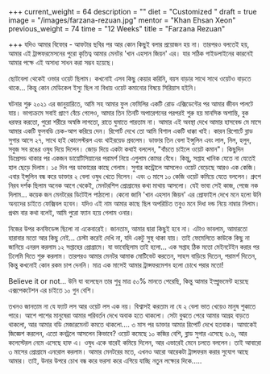 +++
current_weight = 64
description = ""
diet = "Customized "
draft = true
image = "/images/farzana-rezuan.jpg"
mentor = "Khan Ehsan Xeon"
previous_weight = 74
time = "12 Weeks"
title = "Farzana Rezuan"

+++
যদিও আমার বিফোর - আফটার ছবির পর আর কোন কিছুই বলার প্রয়োজন হয় না। তারপরও বলতেই হয়, আমার এই ট্রান্সফরমেসনের পুরো কৃতিত্ব আমার মেনটর 'খান এহসান জিয়ন' এর। যার সঠিক গাইডলাইনের কারনেই আমার পক্ষে এই অসাধ্য সাধন করা সম্ভব হয়েছে।

ছোটবেলা থেকেই ওভার ওয়েট ছিলাম। কখনোই এসব কিছু কেয়ার করিনি, বয়স বাড়ার সাথে সাথে ওয়েটও বাড়তে থাকে... কিন্তু কোন মেডিকেল ইস্যু ছিল না বিধায় ওয়েট কমানোর বিষয়ে সিরিয়াস হইনি।

ঘটনার শুরু ২০২১ এর জানুয়ারিতে, আমি সহ আমার ফুল ফেমিলির একটি রোড এক্সিডেন্টের পর আমার জীবন পালটে যায়। ভাগ্যক্রমে সবাই প্রাণে বেঁচে গেলেও, আমার তিন তিনটি অপারেশনের পরপরই শুরু হয় মানসিক অশান্তি, বুক ধরফর করতো, পুরো শরীরে অস্বস্তি লাগতো, রাতে ঘুমাতে পারতাম না। আমার এই অবস্থা দেখে আমার হাসবেন্ড মে মাসে আমার একটি ফুলবডি চেক-আপ করিয়ে দেন। রিপোর্ট দেখে তো আমি বিশাল একটি ধাক্কা খাই। কারন রিপোর্টে ব্লাড সুগার আসে ২৭, সাথে হাই কোলেস্টরল এবং থাইরয়েড প্রবলেম। ডাক্তার তিন বেলা ইন্সুলিন এবং লাল, নিল, হলুদ, সবুজ সব রঙের ওষুধ দিয়ে দিলেন। জোড় দিয়ে একটা কথাই বললেন, "বাঁচতে চাইলে ওয়েট কমান"। কিছুদিন ডিপ্রেসড থাকার পর একজন ডায়েটিসিয়ানের পরামর্শ নিয়ে এগুলাম কোমর বেঁধে। কিন্তু, সপ্তাহ খানিক যেতে না যেতেই হাল ছেড়ে দিলাম। ১৫ দিন পর ডাক্তারের কাছে গেলাম। সুগার কন্ট্রোলে আসলেও ওয়েট বেড়েছে আরও এক কেজি। এবার ইন্সুলিন বন্ধ করে ডাক্তার ২ বেলা ওষুধ খেতে দিলেন। এবং ৩ মাসে ১০ কেজি ওয়েট কমিয়ে যেতে বললেন। গ্রুপে নিরব দর্শক ছিলাম অনেক আগে থেকেই, মেনটরশিপ প্রোগ্রামের কথা মাথায় আসলো। যেই ভাবা সেই কাজ, পেজে নক দিলাম... কয়েক জন মেনটরের ডিটেইল পাঠালো। কেনো জানি 'খান এহসান জিয়ন' এর প্রোফাইল দেখে মনে হলো উনি অন্যদের চাইতে ফেক্সিবল হবেন। যদিও এই নাম আমার কাছে ছিল অপরিচিত তবুও মনে দিধা দন্ড নিয়ে নাম্বার নিলাম। প্রথম বার কথা বলেই, আমি পুরো ফ্যান হয়ে গেলাম ওনার।

নিজের উপর কনফিডেন্স ছিলো না একেবারেই। জানতাম, আমার দ্বারা কিছুই হবে না। এটাও ভাবলাম, আমারতো হারাবার মতো আর কিছু নেই... চেস্টা করেই দেখি না, যদি একটু সুস্থ থাকা যায়। তাই ফেমেলিতে কাউকে কিছু না জানিয়ে এনরল করলাম ১২ সপ্তাহের প্রোগ্রামে। যা ভাবেছিলাম তাই হলো... এক সপ্তাহ ঠিক মতো মেইনটেইন করার পর ঢিলেমি দিতে শুরু করলাম। তারপরও আমার মেনটর আমাক মোটিভেট করতেন, সাহস বাড়িয়ে দিতেন, পরামর্শ দিতেন, কিন্তু কখনোই কোন রকম চাপ দেননি। মাত্র এক মাসেই আমার ট্রান্সফরমেশন হলো চোখে পরার মতো!

Believe it or not... উনি যা বলেছেন তার শুধু মাত্র ৫০% মানতে পেরেছি, কিন্তু আমার ইম্প্রুভমেন্ট হয়েছে এক্সপেকটেশন এর চাইতে ১০ গুন বেশি।

তখনও জানতাম না যে ফ্যাট লস আর ওয়েট লস এক নয়। বিশ্বাসই করতাম না যে ২ বেলা ভাত খেয়েও মানুষ শুকাতে পারে। আশে পাশের মানুষেরা আমার পরিবর্তন দেখে অবাক হতে থাকলো। সেটা বুঝতে পেরে আমার আগ্রহ বাড়তে থাকলো, আর আমার বডি মেজারমেনট কমতে থাকলো.... ৩ মাস পর ডাক্তার আমার রিপোর্ট দেখে হতবাক। আমাকেই জিজ্ঞেশ করলেন, এতো কনট্রলে আসলেন কিভাবে? ওয়েট কমেছে ১০ কজির বেশি, ব্লাড সুগার এসেছে ৬.৬, আর কলেস্টেরল নেমে এসেছে হাফ এ। ওষুধ একে বারেই কমিয়ে দিলেন, আর এভারেই মেনে চলতে বললেন। তাই আবারো ৩ মাসের প্রোগ্রামে এনরোল করলাম। আমার মেনটরের মতে, এখনও আরো আরেকটা ট্রান্সফরম করার সুযোগ আছে আমার। তাই, উনার উপরে চোখ বন্ধ করে ভরসা করে এগিয়ে যাচ্ছি নতুন লক্ষ্যের দিকে.....